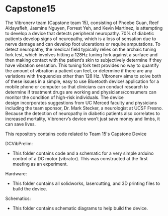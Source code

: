 # Capstone15
The Vibronerv team (Capstone team 15), consisting of Phoebe Guan, Reef Aldayafleh, Jasmine Nguyen, Forrest Yeh, and Kevin Martinez, is attempting to develop a device that detects peripheral neuropathy. 70% of diabetic patients develop signs of neuropathy, which is a loss of sensation due to nerve damage and can develop foot ulcerations or require amputations. To detect neuropathy, the medical field typically relies on the archaic tuning fork test, which involves hitting a 128Hz tuning fork against a surface and then making contact with the patient’s skin to subjectively determine if they have vibration sensation. This tuning fork test provides no way to quantify the amount of vibration a patient can feel, or determine if there are any variations with frequencies other than 128 Hz. Vibronerv aims to solve both of these issues in a simple, easy to use Bluetooth device/ application for a mobile phone or computer so that clinicians can conduct research to determine if treatment drugs are working and physicians/consumers can monitor the condition of high-risk individuals. The device design incorporates suggestions from UC Merced faculty and physicians including the team sponsor, Dr. Mark Stecker, a neurologist at UCSF Fresno. Because the detection of neuropathy in diabetic patients also correlates to increased mortality, Vibronerv’s device won’t just save money and limbs, it can save lives. 

This repository contains code related to Team 15's Capstone Device

DCVibPrelim:
- This folder contains code and a schematic for a very simple arduino control of a DC motor (vibrator). This was constructed at the first meeting as an experiment.

Hardware:
- This folder contains all solidworks, lasercutting, and 3D printing files to build the device.

Schematics:
- This folder contains schematic diagrams to help build the device.
